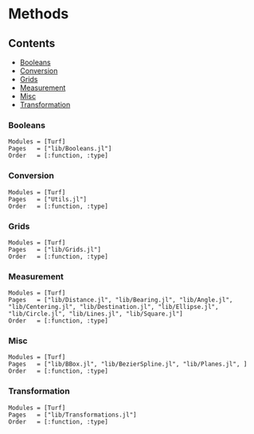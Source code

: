 # Methods

## Contents

 - [Booleans](@ref)
 - [Conversion](@ref)
 - [Grids](@ref)
 - [Measurement](@ref)
 - [Misc](@ref)
 - [Transformation](@ref)


### Booleans

```@autodocs
Modules = [Turf]
Pages   = ["lib/Booleans.jl"]
Order   = [:function, :type]
```

### Conversion

```@autodocs
Modules = [Turf]
Pages   = ["Utils.jl"]
Order   = [:function, :type]
```

### Grids

```@autodocs
Modules = [Turf]
Pages   = ["lib/Grids.jl"]
Order   = [:function, :type]
```

### Measurement

```@autodocs
Modules = [Turf]
Pages   = ["lib/Distance.jl", "lib/Bearing.jl", "lib/Angle.jl", "lib/Centering.jl", "lib/Destination.jl", "lib/Ellipse.jl", "lib/Circle.jl", "lib/Lines.jl", "lib/Square.jl"]
Order   = [:function, :type]
```

### Misc

```@autodocs
Modules = [Turf]
Pages   = ["lib/BBox.jl", "lib/BezierSpline.jl", "lib/Planes.jl", ]
Order   = [:function, :type]
```

### Transformation

```@autodocs
Modules = [Turf]
Pages   = ["lib/Transformations.jl"]
Order   = [:function, :type]
```
